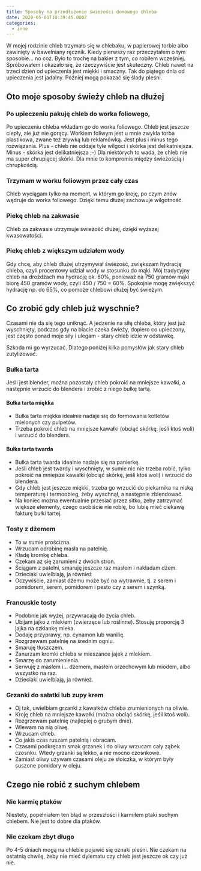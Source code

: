 ```yaml
---
title: Sposoby na przedłużenie świeżości domowego chleba
date: 2020-05-01T18:39:45.000Z
categories: 
  - inne
---
```


W mojej rodzinie chleb trzymało się w chlebaku, w papierowej torbie albo zawinięty w bawełniany ręcznik. Kiedy pierwszy raz przeczytałem o tym sposobie… no coż. Było to trochę na bakier z tym, co robiłem wcześniej. Spróbowałem i okazało się, że rzeczywiście jest skuteczny. Chleb nawet na trzeci dzień od upieczenia jest miękki i smaczny. Tak do piątego dnia od upieczenia jest jadalny. Później mogą pokazać się ślady pleśni.

## Oto moje sposoby świeży chleb na dłużej

### Po upieczeniu pakuję chleb do worka foliowego,

Po upieczeniu chleba wkładam go do worka foliowego. Chleb jest jeszcze ciepły, ale już nie gorący. Workiem foliwym jest u mnie zwykla torba plastikowa, zwane też zrywką lub reklamówką. Jest plus i minus tego rozwiązania. Plus - chleb nie oddaje tyle wilgoci i skórka jest delikatniejsza. Minus - skórka jest delikatniejsza ;-) Dla niektórych to wada, że chleb nie ma super chrupiącej skórki. Dla mnie to kompromis między świeżością i chrupkością.

### Trzymam w worku foliowym przez cały czas

Chleb wyciągam tylko na moment, w którym go kroję, po czym znów wędruje do worka foliowego. Dzięki temu dłużej zachowuje wilgotność.

### Piekę chleb na zakwasie

Chleb za zakwasie utrzymuje świeżość dłużej, dzięki wyższej kwasowatości.

### Piekę chleb z większym udziałem wody

Gdy chcę, aby chleb dłużej utrzymywał świeżość, zwiększam hydrację chleba, czyli procentowy udział wody w stosunku do mąki. Mój tradycyjny chleb na drożdżach ma hydrację ok. 60%, ponieważ na 750 gramów mąki biorę 450 gramów wody, czyli 450 / 750 = 60%. Spokojnie mogę zwiększyć hydrację np. do 65%, co pomoże chlebowi dłużej być świeżym.

## Co zrobić gdy chleb już wyschnie?

Czasami nie da się tego uniknąć. A jedzenie na siłę chleba, który jest już wyschnięty, podczas gdy na blacie czeka świeży, dopiero co upieczony, jest często ponad moje siły i ulegam - stary chleb idzie w odstawkę.

Szkoda mi go wyrzucać. Dlatego poniżej kilka pomysłów jak stary chleb zutylizować.

### Bułka tarta

Jeśli jest blender, można pozostały chleb pokroić na mniejsze kawałki, a następnie wrzucić do blendera i zrobić z niego bułkę tartą.

#### Bułka tarta miękka

- Bułka tarta miękka idealnie nadaje się do formowania kotletów mielonych czy pulpetów.
- Trzeba pokroić chleb na mniejsze kawałki (obciąć skórkę, jeśli ktoś woli) i wrzucić do blendera.

#### Bułka tarta twarda

- Bułka tarta twarda idealnie nadaje się na panierkę.
- Jeśli chleb jest twardy i wyschnięty, w sumie nic nie trzeba robić, tylko pokroić na mniejsze kawałki (obciąć skórkę, jeśli ktoś woli) i wrzucić do blendera.
- Gdy chleb jest jeszcze miękki, trzeba go wrzucić do piekarnika na niską temperaturę i termoobieg, żeby wyschnął, a następnie zblendować.
- Na koniec można ewentualnie przesiać przez sitko, żeby zatrzymać większe elementy, czego osobiście nie robię, bo lubię mieć ciekawą fakturę bułki tartej.

### Tosty z dżemem

- To w sumie prościzna.
- Wrzucam odrobinę masła na patelnię.
- Kładę kromkę chleba.
- Czekam aż się zarumieni z dwóch stron.
- Ściągam z patelni, smaruję jeszcze raz masłem i nakładam dżem.
- Dzieciaki uwielbiają, ja również
- Oczywiście, zamiast dżemu może być na wytrawnie, tj. z serem i pomidorem, serem, pomidorem i pesto czy z serem i szynką.

### Francuskie tosty

- Podobnie jak wyżej, przywracają do życia chleb.
- Ubijam jajko z mlekiem (zwierzęce lub roślinne). Stosuję proporcję 3 jajka na szklankę mleka.
- Dodaję przyprawy, np. cynamon lub wanilię.
- Rozgrzewam patelnię na średnim ogniu.
- Smaruję tłuszczem.
- Zanurzam kromki chleba w mieszance jajek z mlekiem.
- Smarzę do zarumienienia.
- Serwuję z masłem i… dżemem, masłem orzechowym lub miodem, albo wszystko na raz.
- Dzieciaki uwielbiają, ja również.

### Grzanki do sałatki lub zupy krem

- Oj tak, uwielbiam grzanki z kawałków chleba zrumienionych na oliwie.
- Kroję chleb na mniejsze kawałki (można obciąć skórkę, jeśli ktoś woli).
- Rozgrzewam patelnię (najlepiej o grubym dnie).
- Wlewam na nią oliwę.
- Wrzucam chleb.
- Co jakiś czas ruszam patelnią i obracam.
- Czasami podkręcam smak grzanek i do oliwy wrzucam cały ząbek czosnku. Wtedy grzanki są lekko, a nie mocno czosnkowe.
- Zamiast oliwy używam czasami oleju ze słoiczka, w którym były suszone pomidory w oleju.

## Czego nie robić z suchym chlebem

### Nie karmię ptaków

Niestety, popełniałem ten błąd w przeszłości i karmiłem ptaki suchym chlebem. Nie jest to dobre dla ptaków.

### Nie czekam zbyt długo

Po 4-5 dniach mogą na chlebie pojawić się oznaki pleśni. Nie czekam na ostatnią chwilę, żeby nie mieć dylematu czy chleb jest jeszcze ok czy już nie.
